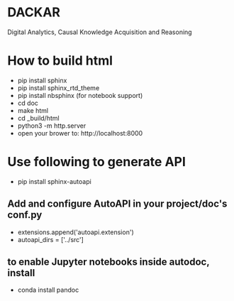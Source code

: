 # DACKAR
Digital Analytics, Causal Knowledge Acquisition and Reasoning

# How to build html
- pip install sphinx
- pip install sphinx_rtd_theme
- pip install nbsphinx (for notebook support)
- cd doc
- make html
- cd _build/html
- python3 -m http.server
- open your brower to: http://localhost:8000

# Use following to generate API

- pip install sphinx-autoapi
## Add and configure AutoAPI in your project/doc's conf.py
- extensions.append('autoapi.extension')
- autoapi_dirs = ['../src']

## to enable Jupyter notebooks inside autodoc, install
- conda install pandoc

